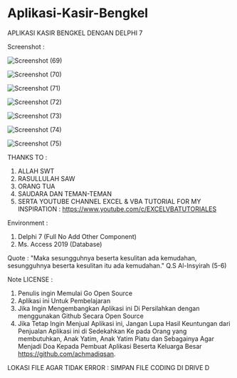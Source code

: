 # Aplikasi-Kasir-Bengkel
APLIKASI KASIR BENGKEL DENGAN DELPHI 7

Screenshot :

![Screenshot (69)](https://user-images.githubusercontent.com/57186921/175306963-5ed73545-b387-4fca-9358-3b1b4a1f106a.png)

![Screenshot (70)](https://user-images.githubusercontent.com/57186921/175306975-f4a234bf-06ae-4158-b021-3d6208848221.png)

![Screenshot (71)](https://user-images.githubusercontent.com/57186921/175306980-d8bb156b-5879-4c47-9723-bc711d5c12bc.png)

![Screenshot (72)](https://user-images.githubusercontent.com/57186921/175306985-65f26062-8e2f-4428-aeac-a657d0ffa89e.png)

![Screenshot (73)](https://user-images.githubusercontent.com/57186921/175306987-14ca34cd-3995-45c2-88b5-88d754f57be0.png)

![Screenshot (74)](https://user-images.githubusercontent.com/57186921/175306992-bcd6d1da-2745-46ac-b507-fbef734b7791.png)

![Screenshot (75)](https://user-images.githubusercontent.com/57186921/175306994-78354759-7a23-4f2d-9965-7dc8cd50d21e.png)

THANKS TO :

1. ALLAH SWT
2. RASULLULAH SAW
3. ORANG TUA
4. SAUDARA DAN TEMAN-TEMAN
5. SERTA YOUTUBE CHANNEL EXCEL & VBA TUTORIAL FOR MY INSPIRATION : https://www.youtube.com/c/EXCELVBATUTORIALES

Environment :

1. Delphi 7 (Full No Add Other Component)
2. Ms. Access 2019 (Database)

Quote : "Maka sesungguhnya beserta kesulitan ada kemudahan, sesungguhnya beserta kesulitan itu ada kemudahan." Q.S Al-Insyirah (5-6)

Note LICENSE :

1. Penulis ingin Memulai Go Open Source
2. Aplikasi ini Untuk Pembelajaran
3. Jika Ingin Mengembangkan Aplikasi ini Di Persilahkan dengan menggunakan Github Secara Open Source
4. Jika Tetap Ingin Menjual Aplikasi ini, Jangan Lupa Hasil Keuntungan dari Penjualan Aplikasi ini di Sedekahkan Ke pada Orang yang membutuhkan, Anak Yatim, Anak Yatim Piatu dan Sebagainya Agar Menjadi Doa Kepada Pembuat Aplikasi Beserta Keluarga Besar https://github.com/achmadiqsan.

LOKASI FILE AGAR TIDAK ERROR : SIMPAN FILE CODING DI DRIVE D
